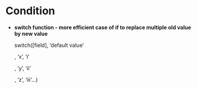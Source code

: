# Condition

- **switch function - more efficient case of if to replace multiple old value by new value**

    switch([field], ‘default value’

    , ‘x’, ‘i’

    , ‘y’, ‘ii’

    , ‘z’, ‘iii’…)
